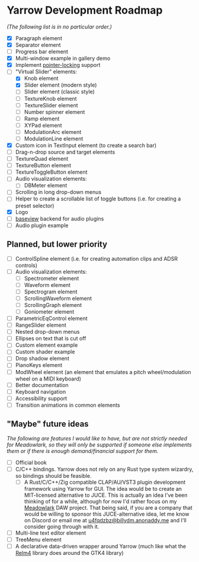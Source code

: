 # Yarrow Development Roadmap

*(The following list is in no particular order.)*

- [x] Paragraph element
- [x] Separator element
- [ ] Progress bar element
- [x] Multi-window example in gallery demo
- [x] Implement [pointer-locking](https://developer.mozilla.org/en-US/docs/Web/API/Pointer_Lock_API) support
- [ ] "Virtual Slider" elements:
    - [x] Knob element
    - [x] Slider element (modern style)
    - [ ] Slider element (classic style)
    - [ ] TextureKnob element
    - [ ] TextureSlider element
    - [ ] Number spinner element
    - [ ] Ramp element
    - [ ] XYPad element
    - [ ] ModulationArc element
    - [ ] ModulationLine element
- [x] Custom icon in TextInput element (to create a search bar)
- [ ] Drag-n-drop source and target elements
- [ ] TextureQuad element
- [ ] TextureButton element
- [ ] TextureToggleButton element
- [ ] Audio visualization elements:
    - [ ] DBMeter element
- [ ] Scrolling in long drop-down menus
- [ ] Helper to create a scrollable list of toggle buttons (i.e. for creating a preset selector)
- [x] Logo
- [ ] [baseview](https://github.com/RustAudio/baseview) backend for audio plugins
- [ ] Audio plugin example

## Planned, but lower priority

- [ ] ControlSpline element (i.e. for creating automation clips and ADSR controls)
- [ ] Audio visualization elements:
    - [ ] Spectrometer element
    - [ ] Waveform element
    - [ ] Spectrogram element
    - [ ] ScrollingWaveform element
    - [ ] ScrollingGraph element
    - [ ] Goniometer element
- [ ] ParametricEqControl element
- [ ] RangeSlider element
- [ ] Nested drop-down menus
- [ ] Ellipses on text that is cut off
- [ ] Custom element example
- [ ] Custom shader example
- [ ] Drop shadow element
- [ ] PianoKeys element
- [ ] ModWheel element (an element that emulates a pitch wheel/modulation wheel on a MIDI keyboard)
- [ ] Better documentation
- [ ] Keyboard navigation
- [ ] Accessibility support
- [ ] Transition animations in common elements

## "Maybe" future ideas

*The following are features I would like to have, but are not strictly needed for Meadowlark, so they will only be supported if someone else implements them or if there is enough demand/financial support for them.*

- [ ] Official book
- [ ] C/C++ bindings. Yarrow does not rely on any Rust type system wizardry, so bindings should be feasible.
    - [ ] A Rust/C/C++/Zig compatible CLAP/AU/VST3 plugin development framework using Yarrow for GUI. The idea would be to create an MIT-licensed alternative to JUCE. This is actually an idea I've been thinking of for a while, although for now I'd rather focus on my [Meadowlark](https://github.com/MeadowlarkDAW/Meadowlark) DAW project. That being said, if you are a company that would be willing to sponsor this JUCE-alternative idea, let me know on Discord or email me at u4fqdzbz@billydm.anonaddy.me and I'll consider going through with it.
- [ ] Multi-line text editor element
- [ ] TreeMenu element
- [ ] A declarative data-driven wrapper around Yarrow (much like what the [Relm4](https://github.com/Relm4/Relm4) library does around the GTK4 library)